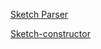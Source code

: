 
[Sketch Parser](https://github.com/MrPeak/sketch-parser)

[Sketch-constructor](https://github.com/amzn/sketch-constructor)